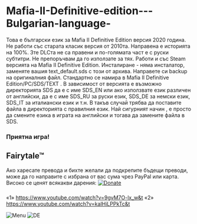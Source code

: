 # Mafia-II-Definitive-edition---Bulgarian-language-

Това е български език за Mafia II Definitive Edition версия 2020 година. Не работи със старата класик версия от 2010та.
Направена е историята на 100%.
3те DLCта не са правени и по-голямата част е с руски субтитри. Не препоръчвам да го използате за тях.
Работи и със Steam версията на Mafia II Definitive Edition.
Инсталиране - няма инсталатор,  заменяте вашия text_default.sds с този от архива. Направете си backup на оригиналния файл. Стандартно се намира в Mafia II Definitive Edition/PC/SDS/TEXT . 
В зависимост от версията е възможно директорията SDS да е с име SDS_EN или ако използвате език различен от английски, да е с име SDS_RU за руски език, SDS_DE за немски език, SDS_IT за италиански език и т.н. В такъв случай трябва да поставите файла в директорията с правилния език. Най сигурният начин , е просто да смените езика в играта на английски и тогава да замените файла в SDS.

### Приятна игра!
##   Fairytale™

Ако харесате превода и бихте желали да подкрепите бъдещи преводи, може да го направите с избрана от вас сума чрез PayPal или карта. Високо се ценят всякакви дарения:
[![Donate](https://img.shields.io/badge/Donate-PayPal-green.svg)](https://www.paypal.com/cgi-bin/webscr?cmd=_donations&business=sony%40abv.bg&currency_code=EUR)
### 
«1» https://www.youtube.com/watch?v=9gvM7O-lx_w&t
«2» https://www.youtube.com/watch?v=kaIHiLPPkTc&t



![Menu](https://user-images.githubusercontent.com/18502735/87835097-d60b4800-c894-11ea-8cb3-d01c1979b1cf.jpg)
![DE](https://user-images.githubusercontent.com/18502735/87848993-e3a0ec00-c8ed-11ea-86d1-26ba6319ad60.jpg)

